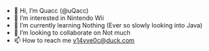 - 👋 Hi, I’m Quacc (@uQacc)
- 👀 I’m interested in Nintendo Wii
- 🌱 I’m currently learning Nothing (Ever so slowly looking into Java)
- 💞️ I’m looking to collaborate on Not much
- 📫 How to reach me v14vve0c@duck.com

<!---
uQacc/uQacc is a ✨ special ✨ repository because its `README.md` (this file) appears on your GitHub profile.
You can click the Preview link to take a look at your changes.
--->
